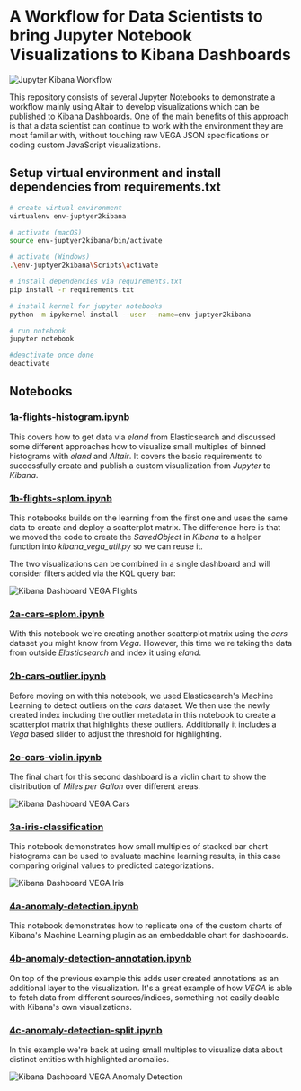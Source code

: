 # A Workflow for Data Scientists to bring Jupyter Notebook Visualizations to Kibana Dashboards

![Jupyter Kibana Workflow](docs/assets/jupyter-kibana-workflow.jpg)

This repository consists of several Jupyter Notebooks to demonstrate a workflow mainly using Altair to develop visualizations which can be published to Kibana Dashboards. One of the main benefits of this approach is that a data scientist can continue to work with the environment they are most familiar with, without touching raw VEGA JSON specifications or coding custom JavaScript visualizations.

## Setup virtual environment and install dependencies from requirements.txt

```bash
# create virtual environment
virtualenv env-juptyer2kibana

# activate (macOS)
source env-juptyer2kibana/bin/activate

# activate (Windows)
.\env-juptyer2kibana\Scripts\activate

# install dependencies via requirements.txt
pip install -r requirements.txt

# install kernel for jupyter notebooks
python -m ipykernel install --user --name=env-juptyer2kibana

# run notebook
jupyter notebook

#deactivate once done
deactivate
```

## Notebooks

### [1a-flights-histogram.ipynb](https://walterra.github.io/jupyter2kibana/viz-1a-flights-histogram.html)

This covers how to get data via *eland* from Elasticsearch and discussed some different approaches how to visualize small multiples of binned histograms with *eland* and *Altair*. It covers the basic requirements to successfully create and publish a custom visualization from  *Jupyter* to *Kibana*.

### [1b-flights-splom.ipynb](https://walterra.github.io/jupyter2kibana/viz-1b-flights-splom.html)

This notebooks builds on the learning from the first one and uses the same data to create and deploy a scatterplot matrix. The difference here is that we moved the code to create the *SavedObject* in *Kibana* to a helper function into *kibana_vega_util.py* so we can reuse it.

The two visualizations can be combined in a single dashboard and will consider filters added via the KQL query bar:

![Kibana Dashboard VEGA Flights](docs/assets/kibana-dashboard-vega-flights.jpg)

### [2a-cars-splom.ipynb](https://walterra.github.io/jupyter2kibana/viz-2a-cars-splom.html)

With this notebook we're creating another scatterplot matrix using the *cars* dataset you might know from *Vega*. However, this time we're taking the data from outside *Elasticsearch* and index it using *eland*.

### [2b-cars-outlier.ipynb](https://walterra.github.io/jupyter2kibana/viz-2b-cars-outlier.html)

Before moving on with this notebook, we used Elasticsearch's Machine Learning to detect outliers on the *cars* dataset. We then use the newly created index including the outlier metadata in this notebook to create a scatterplot matrix that highlights these outliers. Additionally it includes a *Vega* based slider to adjust the threshold for highlighting.

### [2c-cars-violin.ipynb](https://walterra.github.io/jupyter2kibana/viz-2c-cars-violin.html)

The final chart for this second dashboard is a violin chart to show the distribution of *Miles per Gallon* over different areas.

![Kibana Dashboard VEGA Cars](docs/assets/kibana-dashboard-vega-cars.jpg)

### [3a-iris-classification](https://walterra.github.io/jupyter2kibana/viz-3a-iris-classification.html)

This notebook demonstrates how small multiples of stacked bar chart histograms can be used to evaluate machine learning results, in this case comparing original values to predicted categorizations.

![Kibana Dashboard VEGA Iris](docs/assets/kibana-dashboard-vega-iris.jpg)

### [4a-anomaly-detection.ipynb](https://walterra.github.io/jupyter2kibana/viz-4a-anomaly-detection.html)

This notebook demonstrates how to replicate one of the custom charts of Kibana's Machine Learning plugin as an embeddable chart for dashboards.

### [4b-anomaly-detection-annotation.ipynb](https://walterra.github.io/jupyter2kibana/viz-4b-anomaly-detection-annotation.html)

On top of the previous example this adds user created annotations as an additional layer to the visualization. It's a great example of how *VEGA* is able to fetch data from different sources/indices, something not easily doable with Kibana's own visualizations.

### [4c-anomaly-detection-split.ipynb](https://walterra.github.io/jupyter2kibana/viz-4c-anomaly-detection-split.html)

In this example we're back at using small multiples to visualize data about distinct entities with highlighted anomalies.

![Kibana Dashboard VEGA Anomaly Detection](docs/assets/kibana-dashboard-vega-anomaly-detection.jpg)





